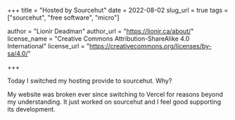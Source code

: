 +++
title = "Hosted by Sourcehut"
date = 2022-08-02
slug_url = true
tags = ["sourcehut", "free software", "micro"]

author = "Lionir Deadman"
author_url = "https://lionir.ca/about/"
license_name = "Creative Commons Attribution-ShareAlike 4.0 International"
license_url = "https://creativecommons.org/licenses/by-sa/4.0/"

+++

Today I switched my hosting provide to sourcehut. Why?
<!--more-->
My website was broken ever since switching to Vercel for reasons beyond my understanding. It just worked on sourcehut and I feel good supporting its development.
